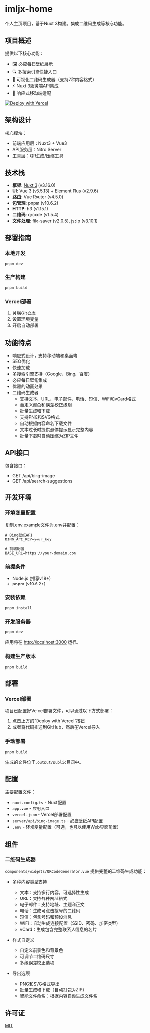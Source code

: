 # imljx-home

个人主页项目，基于Nuxt 3构建。集成二维码生成等核心功能。

## 项目概述
提供以下核心功能：
- 🖼️ 必应每日壁纸展示
- 🔍 多搜索引擎快捷入口
- 🎨 可视化二维码生成器（支持7种内容格式）
- ⚡ Nuxt 3服务端API集成
- 📱 响应式移动端适配


[![Deploy with Vercel](https://vercel.com/button)](https://vercel.com/new/clone?repository-url=https%3A%2F%2Fgithub.com%2FYOUR_USERNAME%2Fimljx-home)

## 架构设计

核心模块：
- 前端应用层：Nuxt3 + Vue3
- API服务层：Nitro Server
- 工具层：QR生成/压缩工具

## 技术栈

- **框架**: [Nuxt 3](https://nuxt.com/) (v3.16.0)
- **UI**: Vue 3 (v3.5.13) + Element Plus (v2.9.6)
- **路由**: Vue Router (v4.5.0)
- **包管理**: pnpm (v10.6.2)
- **HTTP**: h3 (v1.15.1)
- **二维码**: qrcode (v1.5.4)
- **文件处理**: file-saver (v2.0.5), jszip (v3.10.1)

## 部署指南

### 本地开发
```bash
pnpm dev
```

### 生产构建
```bash
pnpm build
```

### Vercel部署
1. 关联Git仓库
2. 设置环境变量
3. 开启自动部署

## 功能特点

- 响应式设计，支持移动端和桌面端
- SEO优化
- 快速加载
- 多搜索引擎支持（Google、Bing、百度）
- 必应每日壁纸集成
- 优雅的动画效果
- 二维码生成器
  - 支持文本、URL、电子邮件、电话、短信、WiFi和vCard格式
  - 自定义颜色和误差校正级别
  - 批量生成和下载
  - 支持PNG和SVG格式
  - 自动根据内容命名下载文件
  - 文本过长时提供悬停提示显示完整内容
  - 批量下载时自动压缩为ZIP文件

## API接口
包含接口：
- GET /api/bing-image
- GET /api/search-suggestions

## 开发环境

### 环境变量配置
复制.env.example文件为.env并配置：
```env
# Bing壁纸API
BING_API_KEY=your_key

# 前端配置
BASE_URL=https://your-domain.com
```

### 前提条件

- Node.js (推荐v18+)
- pnpm (v10.6.2+)

### 安装依赖

```bash
pnpm install
```

### 开发服务器

```bash
pnpm dev
```

应用将在 [http://localhost:3000](http://localhost:3000) 运行。

### 构建生产版本

```bash
pnpm build
```

## 部署

### Vercel部署

项目已配置好Vercel部署文件，可以通过以下方式部署：

1. 点击上方的"Deploy with Vercel"按钮
2. 或者将代码推送到GitHub，然后在Vercel导入

### 手动部署

```bash
pnpm build
```

生成的文件位于`.output/public`目录中。

## 配置

主要配置文件：

- `nuxt.config.ts` - Nuxt配置
- `app.vue` - 应用入口
- `vercel.json` - Vercel部署配置
- `server/api/bing-image.ts` - 必应壁纸API配置
- `.env` - 环境变量配置（可选，也可以使用Web界面配置）

## 组件

### 二维码生成器

`components/widgets/QRCodeGenerator.vue` 提供完整的二维码生成功能：

- 多种内容类型支持
  - 文本：支持多行内容，可选择性生成
  - URL：支持各种网址格式
  - 电子邮件：支持地址、主题和正文
  - 电话：生成可点击拨号的二维码
  - 短信：包含号码和预设消息
  - WiFi：自动生成连接配置（SSID、密码、加密类型）
  - vCard：生成包含完整联系人信息的名片

- 样式自定义
  - 自定义前景色和背景色
  - 可调节二维码尺寸
  - 多级误差校正选项

- 导出选项
  - PNG和SVG格式导出
  - 批量生成和下载（自动打包为ZIP）
  - 智能文件命名：根据内容自动生成文件名

## 许可证

[MIT](LICENSE)
